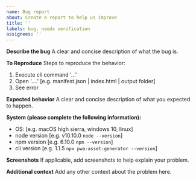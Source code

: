 ```yaml
---
name: Bug report
about: Create a report to help us improve
title: ''
labels: bug, needs verification
assignees: ''
---
```


**Describe the bug**
A clear and concise description of what the bug is.

**To Reproduce**
Steps to reproduce the behavior:

1. Execute cli command '...'
2. Open '....' [e.g. manifest.json | index.html | output folder]
3. See error

**Expected behavior**
A clear and concise description of what you expected to happen.

**System (please complete the following information):**

- OS: [e.g. macOS high sierra, windows 10, linux]
- node version [e.g. v10.10.0 `node --version`]
- npm version [e.g. 6.10.0 `npm --version`]
- cli version [e.g. 1.1.5 `npx pwa-asset-generator --version`]

**Screenshots**
If applicable, add screenshots to help explain your problem.

**Additional context**
Add any other context about the problem here.
